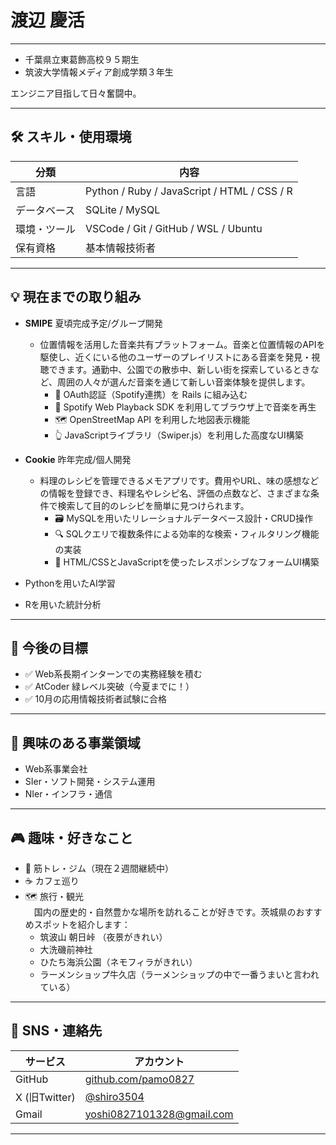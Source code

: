# 渡辺 慶活

---

- 千葉県立東葛飾高校９５期生
- 筑波大学情報メディア創成学類３年生

エンジニア目指して日々奮闘中。

---

## 🛠️ スキル・使用環境

| 分類       | 内容                                      |
|------------|---------------------------------------------------------------------------------------------------------|
| 言語       | Python / Ruby / JavaScript / HTML / CSS / R  |
| データベース | SQLite / MySQL                       |
| 環境・ツール | VSCode / Git / GitHub / WSL / Ubuntu       |
| 保有資格    | 基本情報技術者                              |

---

## 💡 現在までの取り組み

- **SMIPE** 夏頃完成予定/グループ開発
  - 位置情報を活用した音楽共有プラットフォーム。音楽と位置情報のAPIを駆使し、近くにいる他のユーザーのプレイリストにある音楽を発見・視聴できます。通勤中、公園での散歩中、新しい街を探索しているときなど、周囲の人々が選んだ音楽を通じて新しい音楽体験を提供します。
    - 🔐 OAuth認証（Spotify連携）を Rails に組み込む
    - 🎵 Spotify Web Playback SDK を利用してブラウザ上で音楽を再生
    - 🗺 OpenStreetMap API を利用した地図表示機能
    - 👆 JavaScriptライブラリ（Swiper.js）を利用した高度なUI構築
- **Cookie** 昨年完成/個人開発
  - 料理のレシピを管理できるメモアプリです。費用やURL、味の感想などの情報を登録でき、料理名やレシピ名、評価の点数など、さまざまな条件で検索して目的のレシピを簡単に見つけられます。
    - 🗃️ MySQLを用いたリレーショナルデータベース設計・CRUD操作
    - 🔍 SQLクエリで複数条件による効率的な検索・フィルタリング機能の実装
    - 📱 HTML/CSSとJavaScriptを使ったレスポンシブなフォームUI構築

- Pythonを用いたAI学習
- Rを用いた統計分析
---

## 🚀 今後の目標

- ✅ Web系長期インターンでの実務経験を積む
- ✅ AtCoder 緑レベル突破（今夏までに！）
- ✅ 10月の応用情報技術者試験に合格

---

## 🧢 興味のある事業領域

- Web系事業会社
- SIer・ソフト開発・システム運用
- NIer・インフラ・通信

---

## 🎮 趣味・好きなこと

- 🍖 筋トレ・ジム（現在２週間継続中）
- ☕ カフェ巡り
- 🗺 旅行・観光  
　国内の歴史的・自然豊かな場所を訪れることが好きです。茨城県のおすすめスポットを紹介します：  
  - 筑波山 朝日峠 （夜景がきれい）
  - 大洗磯前神社  
  - ひたち海浜公園（ネモフィラがきれい）
  - ラーメンショップ牛久店（ラーメンショップの中で一番うまいと言われている）

---

## 🔗 SNS・連絡先

| サービス | アカウント                     |
|----------|---------------------------------------------------------------------------------------------------------|
| GitHub   | [github.com/pamo0827](https://github.com/pamo0827) |
| X (旧Twitter) | [@shiro3504](https://twitter.com/shiro3504) |
| Gmail | yoshi0827101328@gmail.com |

---
